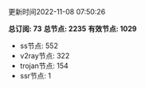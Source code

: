 更新时间2022-11-08 07:50:26

**总订阅: 73**
**总节点: 2235**
**有效节点: 1029**
- ss节点: 552
- v2ray节点: 322
- trojan节点: 154
- ssr节点: 1

